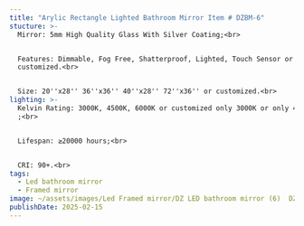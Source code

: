 ```yaml
---
title: "Arylic Rectangle Lighted Bathroom Mirror Item # DZBM-6"
stucture: >-
  Mirror: 5mm High Quality Glass With Silver Coating;<br>


  Features: Dimmable, Fog Free, Shatterproof, Lighted, Touch Sensor or
  customized.<br>


  Size: 20''x28'' 36''x36'' 40''x28'' 72''x36'' or customized.<br>
lighting: >-
  Kelvin Rating: 3000K, 4500K, 6000K or customized only 3000K or only 4000K etc
  ;<br>


  Lifespan: ≥20000 hours;<br>


  CRI: 90+.<br>
tags:
  - Led bathroom mirror
  - Framed mirror
image: ~/assets/images/Led Framed mirror/DZ LED bathroom mirror (6)  DZBM-6.jpeg
publishDate: 2025-02-15
---
```

